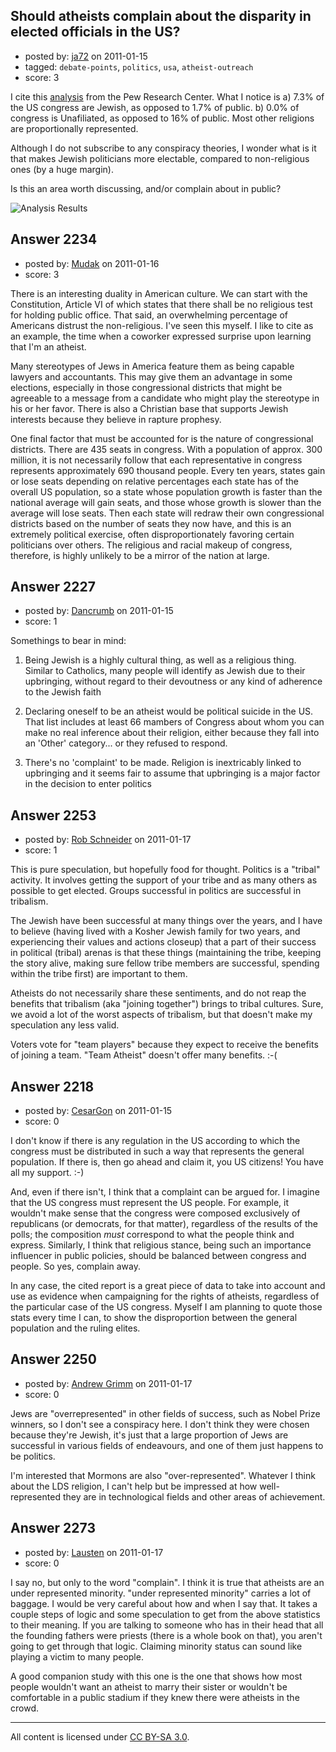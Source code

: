 ## Should atheists complain about the disparity in elected officials in the US?

- posted by: [ja72](https://stackexchange.com/users/-1/567-ja72) on 2011-01-15
- tagged: `debate-points`, `politics`, `usa`, `atheist-outreach`
- score: 3

I cite this [analysis][1] from the Pew Research Center. What I notice is a) 7.3% of the US congress are Jewish, as opposed to 1.7% of public. b) 0.0% of congress is Unafiliated, as opposed to 16% of public. Most other religions are proportionally represented.

Although I do not subscribe to any conspiracy theories, I wonder what is it that makes Jewish politicians more electable, compared to non-religious ones (by a huge margin).

Is this an area worth discussing, and/or complain about in public?

![Analysis Results][2]


  [1]: http://pewresearch.org/pubs/1846/religious-composition-112th-congress
  [2]: http://i.imgur.com/XOiWh.png


## Answer 2234

- posted by: [Mudak](https://stackexchange.com/users/-1/205-mudak) on 2011-01-16
- score: 3

There is an interesting duality in American culture. We can start with the Constitution, Article VI of which states that there shall be no religious test for holding public office. That said, an overwhelming percentage of Americans distrust the non-religious.  I've seen this myself. I like to cite as an example, the time when a coworker expressed surprise upon learning that I'm an atheist.  

Many stereotypes of Jews in America feature them as being capable lawyers and accountants.  This may give them an advantage in some elections, especially in those congressional districts that might be agreeable to a message from a candidate who might play the stereotype in his or her favor.  There is also a Christian base that supports Jewish interests because they believe in rapture prophesy. 

One final factor that must be accounted for is the nature of congressional districts. There are 435 seats in congress. With a population of approx. 300 million, it is not necessarily follow that each representative in congress represents approximately 690 thousand people. Every ten years, states gain or lose seats depending on relative percentages each state has of the overall US population, so a state whose population growth is faster than the national average will gain seats, and those whose growth is slower than the average will lose seats. Then each state will redraw their own congressional districts based on the number of seats they now have, and this is an extremely political exercise, often disproportionately favoring certain politicians over others. The religious and racial makeup of congress, therefore, is highly unlikely to be a mirror of the nation at large. 


## Answer 2227

- posted by: [Dancrumb](https://stackexchange.com/users/-1/846-dancrumb) on 2011-01-15
- score: 1

Somethings to bear in mind:

 1. Being Jewish is a highly cultural thing, as well as a religious thing. Similar to Catholics, many people will identify as Jewish due to their upbringing, without regard to their devoutness or any kind of adherence to the Jewish faith

 2. Declaring oneself to be an atheist would be political suicide in the US. That list includes at least 66 mambers of Congress about whom you can make no real inference about their religion, either because they fall into an 'Other' category... or they refused to respond.

 3. There's no 'complaint' to be made. Religion is inextricably linked to upbringing and it seems fair to assume that upbringing is a major factor in the decision to enter politics


## Answer 2253

- posted by: [Rob Schneider](https://stackexchange.com/users/-1/149-rob-schneider) on 2011-01-17
- score: 1

This is pure speculation, but hopefully food for thought.  Politics is a "tribal" activity.  It involves getting the support of your tribe and as many others as possible to get elected.  Groups successful in politics are successful in tribalism.

The Jewish have been successful at many things over the years, and I have to believe (having lived with a Kosher Jewish family for two years, and experiencing their values and actions closeup) that a part of their success in political (tribal) arenas is that these things (maintaining the tribe, keeping the story alive, making sure fellow tribe members are successful, spending within the tribe first) are important to them.  

Atheists do not necessarily share these sentiments, and do not reap the benefits that tribalism (aka "joining together") brings to tribal cultures.  Sure, we avoid a lot of the worst aspects of tribalism, but that doesn't make my speculation any less valid.

Voters vote for "team players" because they expect to receive the benefits of joining a team.  "Team Atheist" doesn't offer many benefits. :-(


## Answer 2218

- posted by: [CesarGon](https://stackexchange.com/users/-1/80-cesargon) on 2011-01-15
- score: 0

I don't know if there is any regulation in the US according to which the congress must be distributed in such a way that represents the general population. If there is, then go ahead and claim it, you US citizens! You have all my support. :-)

And, even if there isn't, I think that a complaint can be argued for. I imagine that the US congress must represent the US people. For example, it wouldn't make sense that the congress were composed exclusively of republicans (or democrats, for that matter), regardless of the results of the polls; the composition *must* correspond to what the people think and express. Similarly, I think that religious stance, being such an importance influencer in public policies, should be balanced between congress and people. So yes, complain away.

In any case, the cited report is a great piece of data to take into account and use as evidence when campaigning for the rights of atheists, regardless of the particular case of the US congress. Myself I am planning to quote those stats every time I can, to show the disproportion between the general population and the ruling elites.


## Answer 2250

- posted by: [Andrew Grimm](https://stackexchange.com/users/-1/270-andrew-grimm) on 2011-01-17
- score: 0

Jews are "overrepresented" in other fields of success, such as Nobel Prize winners, so I don't see a conspiracy here. I don't think they were chosen because they're Jewish, it's just that a large proportion of Jews are successful in various fields of endeavours, and one of them just happens to be politics.

I'm interested that Mormons are also "over-represented". Whatever I think about the LDS religion, I can't help but be impressed at how well-represented they are in technological fields and other areas of achievement.


## Answer 2273

- posted by: [Lausten](https://stackexchange.com/users/-1/584-lausten) on 2011-01-17
- score: 0

I say no, but only to the word "complain". I think it is true that atheists are an under represented minority. "under represented minority" carries a lot of baggage. I would be very careful about how and when I say that. It takes a couple steps of logic and some speculation to get from the above statistics to their meaning. If you are talking to someone who has in their head that all the founding fathers were priests (there is a whole book on that), you aren't going to get through that logic. Claiming minority status can sound like playing a victim to many people.

A good companion study with this one is the one that shows how most people wouldn't want an atheist to marry their sister or wouldn't be comfortable in a public stadium if they knew there were atheists in the crowd.



---

All content is licensed under [CC BY-SA 3.0](https://creativecommons.org/licenses/by-sa/3.0/).
